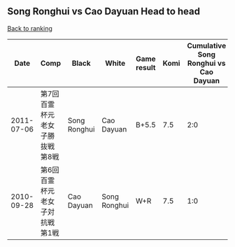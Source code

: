 ## Song Ronghui vs Cao Dayuan Head to head

[Back to ranking](../../index.md)




| **Date** | **Comp** | **Black** | **White** | **Game result** | **Komi** | **Cumulative Song Ronghui vs Cao Dayuan** | **Song Ronghui streak** | **Cao Dayuan streak** | 
| --- | --- | --- | --- | --- | --- | --- | --- | --- |
| 2011-07-06 | 第7回百霊杯元老女子勝抜戦第8戦 | Song Ronghui | Cao Dayuan | B+5.5 | 7.5 | 2:0 | 2 | 0 | 
| 2010-09-28 | 第6回百霊杯元老女子対抗戦第1戦 | Cao Dayuan | Song Ronghui | W+R | 7.5 | 1:0 | 1 | 0 |




